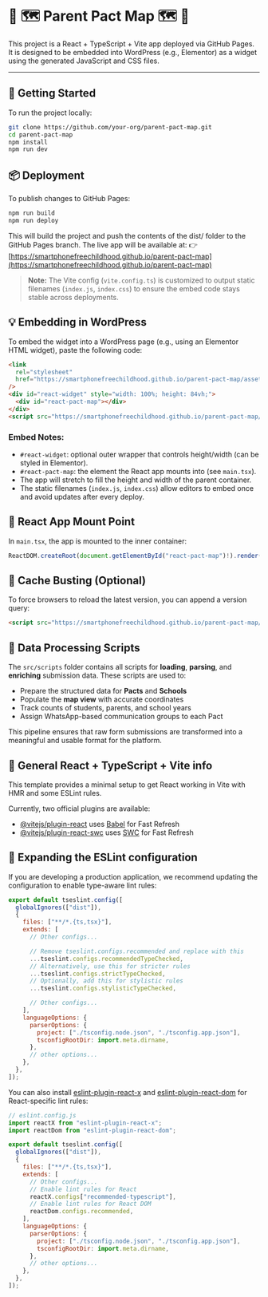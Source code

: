 # 🤝 🗺️ Parent Pact Map 🗺️ 🤝

This project is a React + TypeScript + Vite app deployed via GitHub Pages.  
It is designed to be embedded into WordPress (e.g., Elementor) as a widget using the generated JavaScript and CSS files.

---

## 🔧 Getting Started

To run the project locally:

```bash
git clone https://github.com/your-org/parent-pact-map.git
cd parent-pact-map
npm install
npm run dev
```

## 📦 Deployment

To publish changes to GitHub Pages:

```bash
npm run build
npm run deploy
```

This will build the project and push the contents of the dist/ folder to the GitHub Pages branch.
The live app will be available at:
👉[https://smartphonefreechildhood.github.io/parent-pact-map](https://smartphonefreechildhood.github.io/parent-pact-map)

> **Note:** The Vite config (`vite.config.ts`) is customized to output static filenames (`index.js`, `index.css`) to ensure the embed code stays stable across deployments.

## 💡 Embedding in WordPress

To embed the widget into a WordPress page (e.g., using an Elementor HTML widget), paste the following code:

```html
<link
  rel="stylesheet"
  href="https://smartphonefreechildhood.github.io/parent-pact-map/assets/index.css"
/>
<div id="react-widget" style="width: 100%; height: 84vh;">
  <div id="react-pact-map"></div>
</div>
<script src="https://smartphonefreechildhood.github.io/parent-pact-map/assets/index.js"></script>
```

### Embed Notes:

- `#react-widget`: optional outer wrapper that controls height/width (can be styled in Elementor).
- `#react-pact-map`: the element the React app mounts into (see `main.tsx`).
- The app will stretch to fill the height and width of the parent container.
- The static filenames (`index.js`, `index.css`) allow editors to embed once and avoid updates after every deploy.

## 🧩 React App Mount Point

In `main.tsx`, the app is mounted to the inner container:

```ts
ReactDOM.createRoot(document.getElementById("react-pact-map")!).render(<App />);
```

## 🚀 Cache Busting (Optional)

To force browsers to reload the latest version, you can append a version query:

```html
<script src="https://smartphonefreechildhood.github.io/parent-pact-map/assets/index.js?v=1.0.3"></script>
```

## 🧩 Data Processing Scripts

The `src/scripts` folder contains all scripts for **loading**, **parsing**, and **enriching** submission data. These scripts are used to:

- Prepare the structured data for **Pacts** and **Schools**
- Populate the **map view** with accurate coordinates
- Track counts of students, parents, and school years
- Assign WhatsApp-based communication groups to each Pact

This pipeline ensures that raw form submissions are transformed into a meaningful and usable format for the platform.

## 🧰 General React + TypeScript + Vite info

This template provides a minimal setup to get React working in Vite with HMR and some ESLint rules.

Currently, two official plugins are available:

- [@vitejs/plugin-react](https://github.com/vitejs/vite-plugin-react/blob/main/packages/plugin-react) uses [Babel](https://babeljs.io/) for Fast Refresh
- [@vitejs/plugin-react-swc](https://github.com/vitejs/vite-plugin-react/blob/main/packages/plugin-react-swc) uses [SWC](https://swc.rs/) for Fast Refresh

## 🧠 Expanding the ESLint configuration

If you are developing a production application, we recommend updating the configuration to enable type-aware lint rules:

```js
export default tseslint.config([
  globalIgnores(["dist"]),
  {
    files: ["**/*.{ts,tsx}"],
    extends: [
      // Other configs...

      // Remove tseslint.configs.recommended and replace with this
      ...tseslint.configs.recommendedTypeChecked,
      // Alternatively, use this for stricter rules
      ...tseslint.configs.strictTypeChecked,
      // Optionally, add this for stylistic rules
      ...tseslint.configs.stylisticTypeChecked,

      // Other configs...
    ],
    languageOptions: {
      parserOptions: {
        project: ["./tsconfig.node.json", "./tsconfig.app.json"],
        tsconfigRootDir: import.meta.dirname,
      },
      // other options...
    },
  },
]);
```

You can also install [eslint-plugin-react-x](https://github.com/Rel1cx/eslint-react/tree/main/packages/plugins/eslint-plugin-react-x) and [eslint-plugin-react-dom](https://github.com/Rel1cx/eslint-react/tree/main/packages/plugins/eslint-plugin-react-dom) for React-specific lint rules:

```js
// eslint.config.js
import reactX from "eslint-plugin-react-x";
import reactDom from "eslint-plugin-react-dom";

export default tseslint.config([
  globalIgnores(["dist"]),
  {
    files: ["**/*.{ts,tsx}"],
    extends: [
      // Other configs...
      // Enable lint rules for React
      reactX.configs["recommended-typescript"],
      // Enable lint rules for React DOM
      reactDom.configs.recommended,
    ],
    languageOptions: {
      parserOptions: {
        project: ["./tsconfig.node.json", "./tsconfig.app.json"],
        tsconfigRootDir: import.meta.dirname,
      },
      // other options...
    },
  },
]);
```

